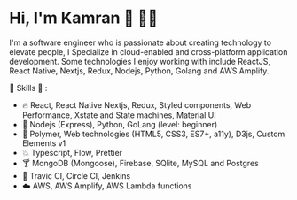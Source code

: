 # Hi, I'm Kamran 👋 👨‍💻

I'm a software engineer who is passionate about creating technology to elevate people, I Specialize in cloud-enabled and cross-platform application development. Some technologies I enjoy working with include ReactJS, React Native, Nextjs, Redux, Nodejs, Python, Golang and AWS Amplify.

:tada: Skills :tada: :

- :fire: React, React Native Nextjs, Redux, Styled components, Web Performance, Xstate and State machines, Material UI
- :snake: Nodejs (Express), Python, GoLang (level: beginner)
- :police_car: Polymer, Web technologies (HTML5, CSS3, ES7+, a11y), D3js, Custom Elements v1
- :boom: Typescript, Flow, Prettier
- :cocktail: MongoDB (Mongoose), Firebase, SQlite, MySQL and Postgres
- :battery: Travic CI, Circle CI, Jenkins
- :cloud: AWS, AWS Amplify, AWS Lambda functions
